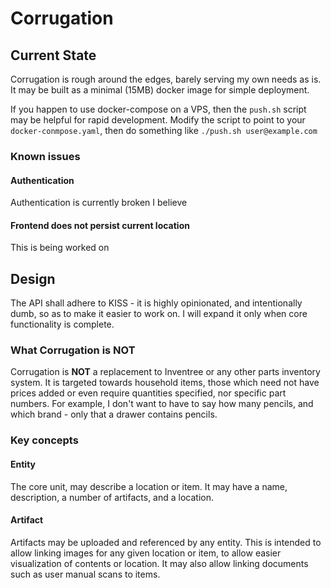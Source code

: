# Corrugation

## Current State

Corrugation is rough around the edges, barely serving my own needs as is.
It may be built as a minimal (15MB) docker image for simple deployment.

If you happen to use docker-compose on a VPS, then the `push.sh` script may be helpful for rapid development.
Modify the script to point to your `docker-conmpose.yaml`, then do something like `./push.sh user@example.com`

### Known issues

#### Authentication

Authentication is currently broken I believe

#### Frontend does not persist current location

This is being worked on

## Design

The API shall adhere to KISS - it is highly opinionated, and intentionally dumb, so as to make it easier to work on.
I will expand it only when core functionality is complete.

### What Corrugation is **NOT**

Corrugation is **NOT** a replacement to Inventree or any other parts inventory system.
It is targeted towards household items, those which need not have prices added or even require quantities specified, nor specific part numbers.
For example, I don't want to have to say how many pencils, and which brand - only that a drawer contains pencils.

### Key concepts

#### Entity

The core unit, may describe a location or item.
It may have a name, description, a number of artifacts, and a location.

#### Artifact

Artifacts may be uploaded and referenced by any entity.
This is intended to allow linking images for any given location or item, to allow easier visualization of contents or location.
It may also allow linking documents such as user manual scans to items.